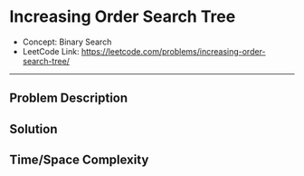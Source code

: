 # Increasing Order Search Tree

- Concept: Binary Search
- LeetCode Link: https://leetcode.com/problems/increasing-order-search-tree/

---

## Problem Description

## Solution

## Time/Space Complexity

